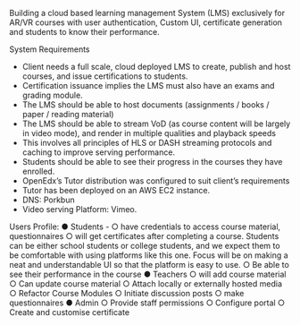 Building a cloud based learning management System (LMS) exclusively for AR/VR
courses with user authentication, Custom UI, certificate generation and students to
know their performance.

System Requirements
- Client needs a full scale, cloud deployed LMS to create, publish and host
courses, and issue certifications to students.
- Certification issuance implies the LMS must also have an exams and grading
module.
- The LMS should be able to host documents (assignments / books / paper /
reading material)
- The LMS should be able to stream VoD (as course content will be largely in
video mode), and render in multiple qualities and playback speeds
- This involves all principles of HLS or DASH streaming protocols and
caching to improve serving performance.
- Students should be able to see their progress in the courses they have
enrolled.
- OpenEdx’s Tutor distribution was configured to suit client’s requirements
- Tutor has been deployed on an AWS EC2 instance.
- DNS: Porkbun
- Video serving Platform: Vimeo.

Users Profile:
● Students -
○ have credentials to access course material, questionnaires
○ will get certificates after completing a course. Students can be either
school students or college students, and we expect them to be
comfortable with using platforms like this one. Focus will be on making
a neat and understandable UI so that the platform is easy to use.
○ Be able to see their performance in the course
● Teachers
○ will add course material
○ Can update course material
○ Attach locally or externally hosted media
○ Refactor Course Modules
○ Initiate discussion posts
○ make questionnaires
● Admin
○ Provide staff permissions
○ Configure portal
○ Create and customise certificate
